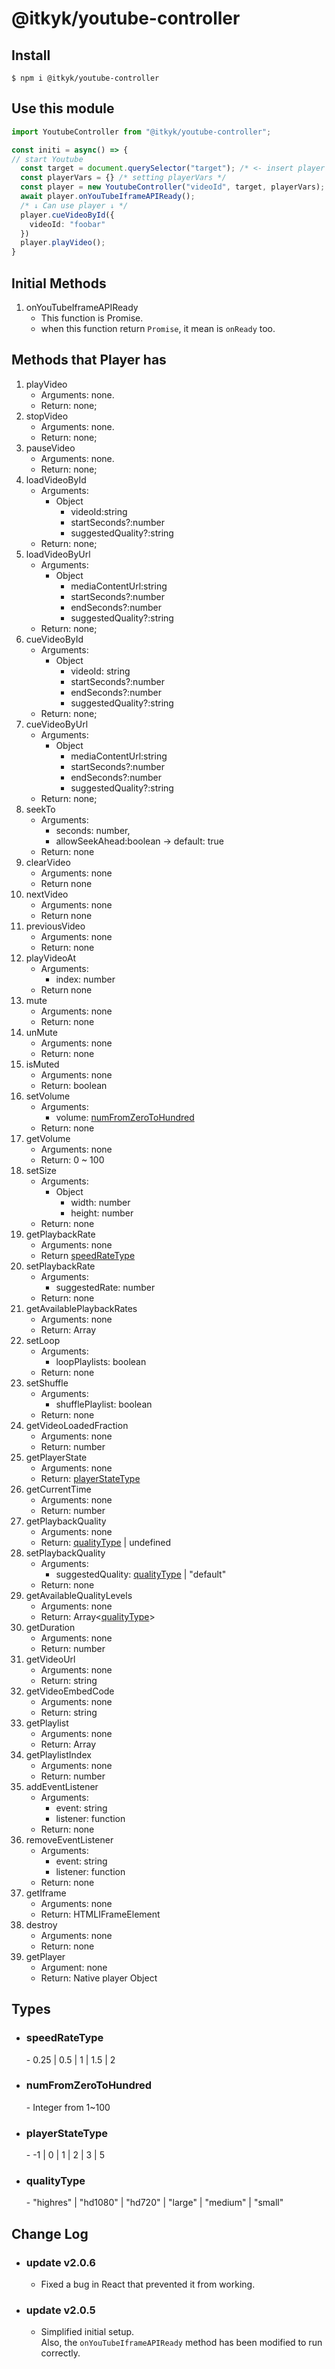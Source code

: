 # @itkyk/youtube-controller  

## Install
```shell
$ npm i @itkyk/youtube-controller
```

## Use this module

```typescript
import YoutubeController from "@itkyk/youtube-controller";

const initi = async() => {
// start Youtube
  const target = document.querySelector("target"); /* <- insert player in this selector*/
  const playerVars = {} /* setting playerVars */
  const player = new YoutubeController("videoId", target, playerVars);
  await player.onYouTubeIframeAPIReady();
  /* ↓ Can use player ↓ */
  player.cueVideoById({
    videoId: "foobar"
  })
  player.playVideo();
}
```

## Initial Methods
1. onYouTubeIframeAPIReady
   - This function is Promise.
   - when this function return `Promise`, it mean is `onReady` too.

## Methods that Player has
1. playVideo
   - Arguments: none.
   - Return: none;
2. stopVideo
    - Arguments: none.
    - Return: none;
3. pauseVideo
    - Arguments: none.
    - Return: none;
4. loadVideoById
    - Arguments: 
      - Object
        - videoId:string
        - startSeconds?:number
        - suggestedQuality?:string
    - Return: none;
5. loadVideoByUrl
    - Arguments: 
      - Object
        - mediaContentUrl:string
        - startSeconds?:number
        - endSeconds?:number
        - suggestedQuality?:string
    - Return: none;
6. cueVideoById
    - Arguments: 
      - Object
        - videoId: string
        - startSeconds?:number
        - endSeconds?:number
        - suggestedQuality?:string
    - Return: none;
7. cueVideoByUrl
    - Arguments: 
      - Object
        - mediaContentUrl:string
        - startSeconds?:number
        - endSeconds?:number
        - suggestedQuality?:string
    - Return: none;
8. seekTo
   - Arguments:
     - seconds: number,
     - allowSeekAhead:boolean -> default: true
   - Return: none
9. clearVideo
   - Arguments: none
   - Return none
10. nextVideo
    - Arguments: none
    - Return none
11. previousVideo
    - Arguments: none
    - Return: none
12. playVideoAt
    - Arguments:
      - index: number
    - Return none
13. mute
    - Arguments: none
    - Return: none
14. unMute
    - Arguments: none
    - Return: none
15. isMuted
    - Arguments: none
    - Return: boolean
16. setVolume
    - Arguments: 
      - volume: [numFromZeroToHundred](#numFromZeroToHundred)
    - Return: none
17. getVolume
    - Arguments: none
    - Return: 0 ~ 100
18. setSize
    - Arguments:
      - Object
        - width: number
        - height: number
    - Return: none
19. getPlaybackRate
    - Arguments: none
    - Return [speedRateType](#speedRateType)
20. setPlaybackRate
    - Arguments:
      - suggestedRate: number
    - Return: none
21. getAvailablePlaybackRates
    - Arguments: none
    - Return: Array<number>
22. setLoop
    - Arguments:
      - loopPlaylists: boolean
    - Return: none
23. setShuffle
    - Arguments:
      - shufflePlaylist: boolean
    - Return: none
24. getVideoLoadedFraction
    - Arguments: none
    - Return: number
25. getPlayerState
    - Arguments: none
    - Return: [playerStateType](#playerStateType)
26. getCurrentTime
    - Arguments: none
    - Return: number
27. getPlaybackQuality
    - Arguments: none
    - Return: [qualityType](#qualityType) | undefined
28. setPlaybackQuality
    - Arguments: 
      - suggestedQuality: [qualityType](#qualityType) | "default"
    - Return: none
29. getAvailableQualityLevels
    - Arguments: none
    - Return: Array<[qualityType](#qualityType)>
30. getDuration
    - Arguments: none
    - Return: number
31. getVideoUrl
    - Arguments: none
    - Return: string
32. getVideoEmbedCode
    - Arguments: none
    - Return: string
33. getPlaylist
    - Arguments: none
    - Return: Array<string>
34. getPlaylistIndex
    - Arguments: none
    - Return: number
35. addEventListener
    - Arguments: 
      - event: string
      - listener: function
    - Return: none
36. removeEventListener
    - Arguments:
        - event: string
        - listener: function
    - Return: none
37. getIframe
    - Arguments: none
    - Return: HTMLIFrameElement
38. destroy
    - Arguments: none
    - Return: none
39. getPlayer
    - Argument: none
    - Return: Native player Object

## Types
- <h3 id="speedRateType">speedRateType</h3>
  - 0.25 | 0.5 | 1 | 1.5 | 2
- <h3 id="numFromZeroToHundred">numFromZeroToHundred</h3>
  - Integer from 1~100
- <h3 id="playerStateType">playerStateType</h3>
  - -1 | 0 | 1 | 2 | 3 | 5
- <h3 id="qualityType">qualityType</h3>
  - "highres" | "hd1080" | "hd720" | "large" | "medium" | "small" 

## Change Log
- ### update v2.0.6
  - Fixed a bug in React that prevented it from working.
- ### update v2.0.5
  - Simplified initial setup.  
    Also, the `onYouTubeIframeAPIReady` method has been modified to run correctly.
